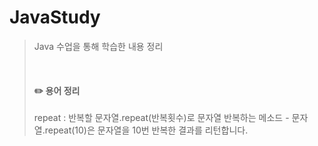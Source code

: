 # JavaStudy
> Java 수업을 통해 학습한 내용 정리
>
> <br> 
>
> #### :pencil2: 용어 정리
> repeat : 반복할 문자열.repeat(반복횟수)로 문자열 반복하는 메소드
>        - 문자열.repeat(10)은 문자열을 10번 반복한 결과를 리턴합니다.
